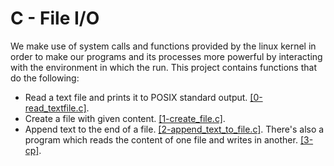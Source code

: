 # C - File I/O
We make use of system calls and functions provided by the linux kernel in order to make our programs and its processes more powerful by interacting with the environment in which the run. This project contains functions that do the following:
* Read a text file and prints it to POSIX standard output. [\[0-read_textfile.c\]](https://github.com/chee-zaram/alx-low_level_programming/blob/main/0x15-file_io/0-read_textfile.c).
* Create a file with given content. [\[1-create_file.c\]](https://github.com/chee-zaram/alx-low_level_programming/blob/main/0x15-file_io/1-create_file.c).
* Append text to the end of a file. [\[2-append_text_to_file.c\]](https://github.com/chee-zaram/alx-low_level_programming/blob/main/0x15-file_io/2-append_text_to_file.c).
There's also a program which reads the content of one file and writes in another. [\[3-cp\]](https://github.com/chee-zaram/alx-low_level_programming/blob/main/0x15-file_io/3-cp.c).
